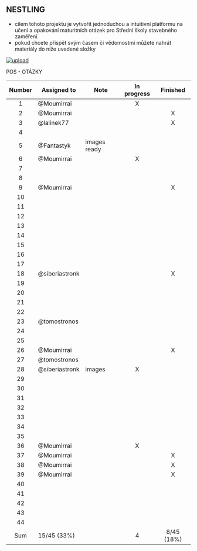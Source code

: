 ## NESTLING

- cílem tohoto projektu je vytvořit jednoduchou a intuitivní platformu na učení a opakování maturitních otázek pro Střední školy stavebného zaměření.
- pokud chcete přispět svým časem či vědomostmi můžete nahrát materiály do níže uvedené složky

[![upload](https://i.postimg.cc/vBFCNyGj/button-nahrat.png)](https://mega.nz/megadrop/kqKInvroV94)

POS - OTÁZKY

| Number | Assigned to    | Note         | In progress |  Finished  |
| :----: | -------------- | ------------ | :---------: | :--------: |
|   1    | @Moumirrai     |              |      X      |            |
|   2    | @Moumirrai     |              |             |     X      |
|   3    | @lalinek77     |              |             |     X      |
|   4    |                |              |             |            |
|   5    | @Fantastyk     | images ready |             |            |
|   6    | @Moumirrai     |              |      X      |            |
|   7    |                |              |             |            |
|   8    |                |              |             |            |
|   9    | @Moumirrai     |              |             |     X      |
|   10   |                |              |             |            |
|   11   |                |              |             |            |
|   12   |                |              |             |            |
|   13   |                |              |             |            |
|   14   |                |              |             |            |
|   15   |                |              |             |            |
|   16   |                |              |             |            |
|   17   |                |              |             |            |
|   18   | @siberiastronk |              |             |     X      |
|   19   |                |              |             |            |
|   20   |                |              |             |            |
|   21   |                |              |             |            |
|   22   |                |              |             |            |
|   23   | @tomostronos   |              |             |            |
|   24   |                |              |             |            |
|   25   |                |              |             |            |
|   26   | @Moumirrai     |              |             |     X      |
|   27   | @tomostronos   |              |             |            |
|   28   | @siberiastronk | images       |      X      |            |
|   29   |                |              |             |            |
|   30   |                |              |             |            |
|   31   |                |              |             |            |
|   32   |                |              |             |            |
|   33   |                |              |             |            |
|   34   |                |              |             |            |
|   35   |                |              |             |            |
|   36   | @Moumirrai     |              |      X      |            |
|   37   | @Moumirrai     |              |             |     X      |
|   38   | @Moumirrai     |              |             |     X      |
|   39   | @Moumirrai     |              |             |     X      |
|   40   |                |              |             |            |
|   41   |                |              |             |            |
|   42   |                |              |             |            |
|   43   |                |              |             |            |
|   44   |                |              |             |            |
|  Sum   | 15/45 (33%)    |              |      4      | 8/45 (18%) |
